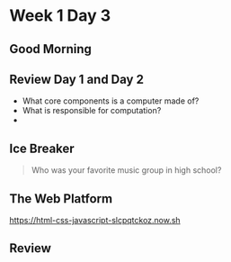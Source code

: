 # Week 1 Day 3

## Good Morning

## Review Day 1 and Day 2

* What core components is a computer made of?
* What is responsible for computation?
*

## Ice Breaker

> Who was your favorite music group in high school?

## The Web Platform

https://html-css-javascript-slcpqtckoz.now.sh

## Review
